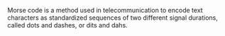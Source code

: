 Morse code is a method used in telecommunication to encode text characters as standardized sequences of two different signal durations, called dots and dashes, or dits and dahs.
